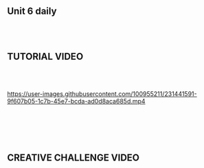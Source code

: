 ## Unit 6 daily
<br>
<br>
<h2>TUTORIAL VIDEO</h2>
<br>
<br>

https://user-images.githubusercontent.com/100955211/231441591-9f607b05-1c7b-45e7-bcda-ad0d8aca685d.mp4

<br>
<br>
<br>
<br>
<h2>CREATIVE CHALLENGE VIDEO</h2>
<br>
<br>
